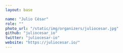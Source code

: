 ```yaml
---
layout: base

name: "Julio César"
role: ""
photo_url: "/static/img/organizers/juliocesar.jpg"
github: "juliocesar_io"
twitter: "juliocesar-io"
website: "https://juliocesar.io/"
---
```

